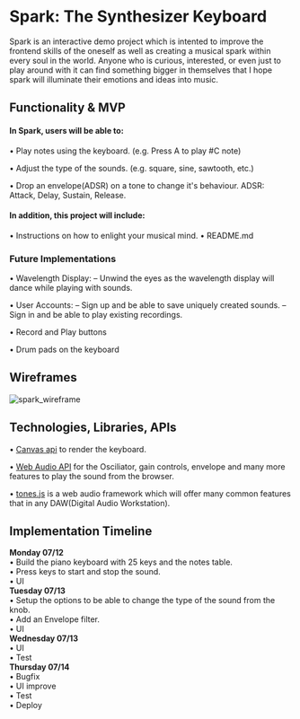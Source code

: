 # Spark: The Synthesizer Keyboard


Spark is an interactive demo project which is intented to improve the frontend skills of the oneself as well as creating a musical spark within every soul in the world. Anyone who is curious, interested, or even just to play around with it can find something bigger in themselves that I hope spark will illuminate their emotions and ideas into music. 


## Functionality & MVP


#### In Spark, users will be able to:

• Play notes using the keyboard. (e.g. Press A to play #C note)

• Adjust the type of the sounds. (e.g. square, sine, sawtooth, etc.)

• Drop an envelope(ADSR) on a tone to change it's behaviour. ADSR: Attack, Delay, Sustain, Release.

#### In addition, this project will include:

• Instructions on how to enlight your musical mind.
• README.md


### Future Implementations

• Wavelength Display: 
  – Unwind the eyes as the wavelength display will dance while playing with sounds.
  
• User Accounts:
  – Sign up and be able to save uniquely created sounds.
  – Sign in and be able to play existing recordings.
  
• Record and Play buttons

• Drum pads on the keyboard


## Wireframes

![spark_wireframe](https://user-images.githubusercontent.com/25483888/125225888-dca08580-e284-11eb-8c9e-553d94356d7d.png)

## Technologies, Libraries, APIs

• [Canvas api](https://developer.mozilla.org/en-US/docs/Web/API/Canvas_API) to render the keyboard.

• [Web Audio API](https://developer.mozilla.org/en-US/docs/Web/API/Web_Audio_API) for the Osciliator, gain controls, envelope and many more features to play the sound from the browser.

• [tones.js](http://bit101.github.io/tones/) is a web audio framework which will offer many common features that in any DAW(Digital Audio Workstation).


## Implementation Timeline

**Monday 07/12**  
• Build the piano keyboard with 25 keys and the notes table.  
• Press keys to start and stop the sound.  
• UI  
**Tuesday 07/13**  
• Setup the options to be able to change the type of the sound from the knob.  
• Add an Envelope filter.  
• UI  
**Wednesday 07/13**  
• UI  
• Test  
**Thursday 07/14**  
• Bugfix  
• UI improve  
• Test  
• Deploy  


